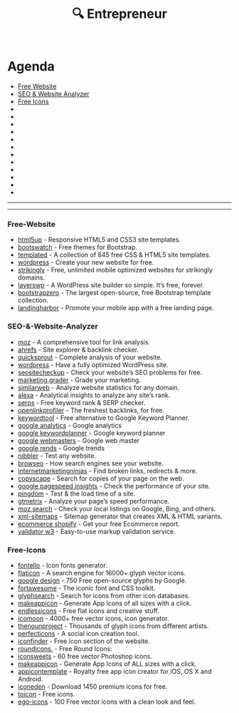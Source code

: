 <h1 align="center">
  <br>
    🔍 Entrepreneur
  <br>
  <br>
</h1>




# Agenda

- [Free Website](#Free-Website)
- [SEO & Website Analyzer](#SEO-&-Website-Analyzer)
- [Free Icons](#Free-Icons)
- []()
- []()
- []()
- []()
- []()
- []()
- []()
- []()
- []()
- []()
- []()
- []()







------------------
-------------------



### Free-Website
- [html5up](http://html5up.net/) - Responsive HTML5 and CSS3 site templates.
- [bootswatch](https://bootswatch.com/) - Free themes for Bootstrap.
- [templated](http://templated.co/) - A collection of 845 free CSS & HTML5 site templates.
- [wordpress](https://wordpress.com/) - Create your new website for free.
- [strikingly](https://www.strikingly.com/) - Free, unlimited mobile optimized websites for strikingly domains.
- [layerswp](http://www.layerswp.com/) - A WordPress site builder so simple. It’s free, forever.
- [bootstrapzero](http://bootstrapzero.com/) - The largest open-source, free Bootstrap template collection.
- [landingharbor](http://www.landingharbor.com/) - Promote your mobile app with a free landing page.







### SEO-&-Website-Analyzer

- [moz](https://moz.com/researchtools/ose/) - A comprehensive tool for link analysis.
- [ahrefs](https://ahrefs.com/) - Site explorer & backlink checker.
- [quicksprout](http://www.quicksprout.com/) - Complete analysis of your website.
- [wordpress](https://wordpress.org/plugins/wordpress-seo/) - Have a fully optimized WordPress site.
- [seositecheckup](http://seositecheckup.com/) - Check your website’s SEO problems for free.
- [marketing.grader](https://marketing.grader.com/) - Grade your marketing.
- [similarweb](https://www.similarweb.com/) - Analyze website statistics for any domain.
- [alexa](https://www.alexa.com/) - Analytical insights to analyze any site’s rank.
- [serps](https://serps.com/tools/rank_checker) - Free keyword rank & SERP checker.
- [openlinkprofiler](http://openlinkprofiler.org/) - The freshest backlinks, for free.
- [keywordtool](http://keywordtool.io/) - Free alternative to Google Keyword Planner.
- [google analytics](https://www.google.com/analytics) - Google analytics
- [google keywordplanner](https://adwords.google.com/keywordplanner) -  Google keyword planner
- [google webmasters](https://www.google.com/webmasters/tools/home?hl=en&pli=1) - Google web master 
- [google rends](https://www.google.com/trends/) - Google trends
- [nibbler](http://nibbler.silktide.com/) - Test any website.
- [browseo](http://www.browseo.net/) -  How search engines see your website.
- [internetmarketingninjas](http://www.internetmarketingninjas.com/seo-tools/google-sitemap-generator/) - Find broken links, redirects & more.
- [copyscape](http://www.copyscape.com/) - Search for copies of your page on the web.
- [google pagespeed insights](https://developers.google.com/speed/pagespeed/insights/) - Check the performance of your site.
- [pingdom](https://tools.pingdom.com/fpt/) - Test & the load time of a site.
- [gtmetrix](https://gtmetrix.com/) - Analyze your page’s speed performance.
- [moz search](https://moz.com/local/search) - Check your local listings on Google, Bing, and others.
- [xml-sitemaps](https://www.xml-sitemaps.com/) - Sitemap generator that creates XML & HTML variants.
- [ecommerce shopify](https://ecommerce.shopify.com/grader) - Get your free Ecommerce report.
- [validator w3](https://validator.w3.org/) - Easy-to-use markup validation service.










### Free-Icons


- [fontello](http://fontello.com/) - Icon fonts generator.
- [flaticon](http://www.flaticon.com/) - A search engine for 16000+ glyph vector icons.
- [google design](https://github.com/google/material-design-icons/releases/tag/1.0.0) - 750 Free open-source glyphs by Google.
- [fortawesome](https://fortawesome.github.io/Font-Awesome/) - The iconic font and CSS toolkit.
- [glyphsearch](http://glyphsearch.com/) - Search for icons from other icon databases.
- [makeappicon](http://makeappicon.com/) - Generate App Icons of all sizes with a click.
- [endlessicons](http://www.endlessicons.com/) -  Free flat icons and creative stuff.
- [icomoon](https://icomoon.io/) - 4000+ free vector icons, icon generator.
- [thenounproject](https://thenounproject.com/) - Thousands of glyph icons from different artists.
- [perfecticons](http://perfecticons.com/) - A social icon creation tool.
- [iconfinder](https://www.iconfinder.com/free_icons) - Free icon section of the website.
- [roundicons.](http://roundicons.com/doodle-icons-free-set/) - Free Round Icons:
- [iconsweets](http://iconsweets.com/) - 60 free vector Photoshop icons.
- [makeappicon](http://makeappicon.com/) - Generate App Icons of ALL sizes with a click.
- [appicontemplate](http://appicontemplate.com/) - Royalty free app icon creator for iOS, OS X and Android.
- [iconeden](http://www.iconeden.com/smarticons/index.html) -  Download 1450 premium icons for free.
- [toicon](http://www.toicon.com/) - Free icons.
- [ego-icons](http://ego-icons.com/) - 100 Free vector icons with a clean look and feel.














